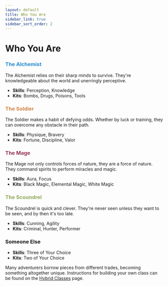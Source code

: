 ```yaml
---
layout: default
title: Who You Are
sidebar_link: true
sidebar_sort_order: 2
---
```


# Who You Are

### <span style="color:#268bd2">The Alchemist</span>

The Alchemist relies on their sharp minds to survive. They're knowledgeable about the world and unerringly perceptive. 

* **Skills**: Perception, Knowledge
* **Kits**: Bombs, Drugs, Poisons, Tools


### <span style="color:#d28445">The Soldier</span>

The Soldier makes a habit of defying odds. Whether by luck or training, they can overcome any obstacle in their path.

* **Skills**: Physique, Bravery
* **Kits**: Fortune, Discipline, Valor

### <span style="color:#953553">The Mage</span>

The Mage not only controls forces of nature, they are a force of nature. They command spirits to perform miracles and magic.

* **Skills**: Aura, Focus
* **Kits**: Black Magic, Elemental Magic, White Magic

### <span style="color:#90a959">The Scoundrel</span>

The Scoundrel is quick and clever. They're never seen unless they want to be seen, and by then it's too late.

* **Skills**: Cunning, Agility
* **Kits**: Criminal, Hunter, Performer

### Someone Else

* **Skills**: Three of Your Choice
* **Kits**: Two of Your Choice

Many adventurers borrow pieces from different trades, becoming something altogether unique. Instructions for building your own class can be found on the [Hybrid Classes](hybrid_classes.md) page.

